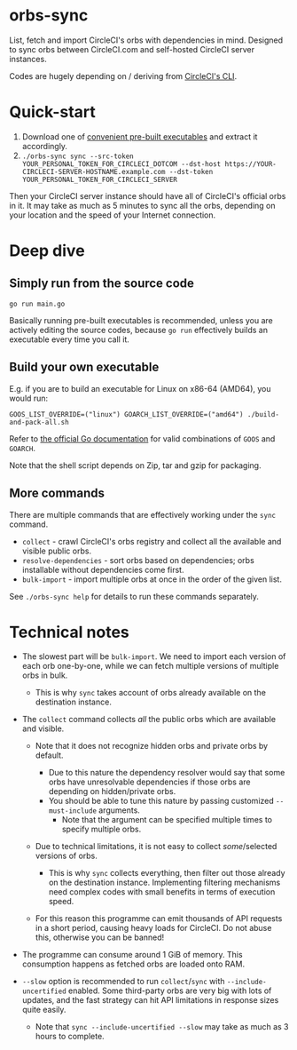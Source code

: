 # orbs-sync

List, fetch and import CircleCI's orbs with dependencies in mind.
Designed to sync orbs between CircleCI.com and self-hosted CircleCI server instances.

Codes are hugely depending on / deriving from [CircleCI's CLI](https://github.com/CircleCI-Public/circleci-cli).

# Quick-start

1.  Download one of [convenient pre-built executables](https://github.com/circle-makotom/orbs-sync/releases) and extract it accordingly.
2.  `./orbs-sync sync --src-token YOUR_PERSONAL_TOKEN_FOR_CIRCLECI_DOTCOM --dst-host https://YOUR-CIRCLECI-SERVER-HOSTNAME.example.com --dst-token YOUR_PERSONAL_TOKEN_FOR_CIRCLECI_SERVER`

Then your CircleCI server instance should have all of CircleCI's official orbs in it. It may take as much as 5 minutes to sync all the orbs, depending on your location and the speed of your Internet connection.

# Deep dive

## Simply run from the source code

```
go run main.go
```

Basically running pre-built executables is recommended, unless you are actively editing the source codes, because `go run` effectively builds an executable every time you call it.

## Build your own executable

E.g. if you are to build an executable for Linux on x86-64 (AMD64), you would run:

```
GOOS_LIST_OVERRIDE=("linux") GOARCH_LIST_OVERRIDE=("amd64") ./build-and-pack-all.sh
```

Refer to [the official Go documentation](https://golang.org/doc/install/source#environment) for valid combinations of `GOOS` and `GOARCH`.

Note that the shell script depends on Zip, tar and gzip for packaging.

## More commands

There are multiple commands that are effectively working under the `sync` command.

- `collect` - crawl CircleCI's orbs registry and collect all the available and visible public orbs.
- `resolve-dependencies` - sort orbs based on dependencies; orbs installable without dependencies come first.
- `bulk-import` - import multiple orbs at once in the order of the given list.

See `./orbs-sync help` for details to run these commands separately.

# Technical notes

- The slowest part will be `bulk-import`. We need to import each version of each orb one-by-one, while we can fetch multiple versions of multiple orbs in bulk.

  - This is why `sync` takes account of orbs already available on the destination instance.

- The `collect` command collects _all_ the public orbs which are available and visible.

  - Note that it does not recognize hidden orbs and private orbs by default.

    - Due to this nature the dependency resolver would say that some orbs have unresolvable dependencies if those orbs are depending on hidden/private orbs.
    - You should be able to tune this nature by passing customized `--must-include` arguments.
      - Note that the argument can be specified multiple times to specify multiple orbs.

  - Due to technical limitations, it is not easy to collect _some_/selected versions of orbs.

    - This is why `sync` collects everything, then filter out those already on the destination instance. Implementing filtering mechanisms need complex codes with small benefits in terms of execution speed.

  - For this reason this programme can emit thousands of API requests in a short period, causing heavy loads for CircleCI. Do not abuse this, otherwise you can be banned!

- The programme can consume around 1 GiB of memory. This consumption happens as fetched orbs are loaded onto RAM.

- `--slow` option is recommended to run `collect`/`sync` with `--include-uncertified` enabled. Some third-party orbs are very big with lots of updates, and the fast strategy can hit API limitations in response sizes quite easily.

  - Note that `sync --include-uncertified --slow` may take as much as 3 hours to complete.
